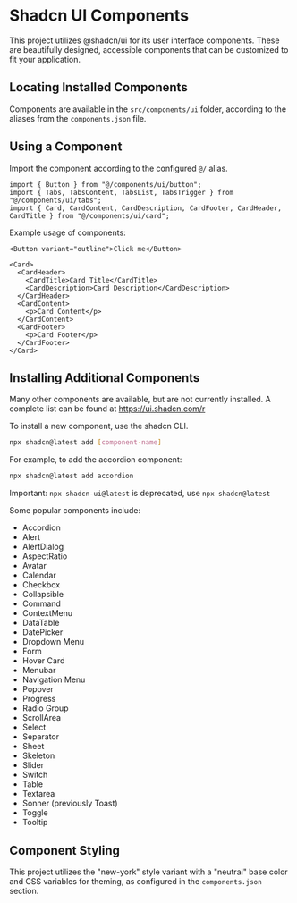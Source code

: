 # Shadcn UI Components

This project utilizes @shadcn/ui for its user interface components. These are beautifully designed, accessible components that can be customized to fit your application.

## Locating Installed Components

Components are available in the `src/components/ui` folder, according to the aliases from the `components.json` file.

## Using a Component

Import the component according to the configured `@/` alias.

```tsx
import { Button } from "@/components/ui/button";
import { Tabs, TabsContent, TabsList, TabsTrigger } from "@/components/ui/tabs";
import { Card, CardContent, CardDescription, CardFooter, CardHeader, CardTitle } from "@/components/ui/card";
```

Example usage of components:

```tsx
<Button variant="outline">Click me</Button>

<Card>
  <CardHeader>
    <CardTitle>Card Title</CardTitle>
    <CardDescription>Card Description</CardDescription>
  </CardHeader>
  <CardContent>
    <p>Card Content</p>
  </CardContent>
  <CardFooter>
    <p>Card Footer</p>
  </CardFooter>
</Card>
```

## Installing Additional Components

Many other components are available, but are not currently installed. A complete list can be found at <https://ui.shadcn.com/r>

To install a new component, use the shadcn CLI.

```bash
npx shadcn@latest add [component-name]
```

For example, to add the accordion component:

```bash
npx shadcn@latest add accordion
```

Important: `npx shadcn-ui@latest` is deprecated, use `npx shadcn@latest`

Some popular components include:

- Accordion
- Alert
- AlertDialog
- AspectRatio
- Avatar
- Calendar
- Checkbox
- Collapsible
- Command
- ContextMenu
- DataTable
- DatePicker
- Dropdown Menu
- Form
- Hover Card
- Menubar
- Navigation Menu
- Popover
- Progress
- Radio Group
- ScrollArea
- Select
- Separator
- Sheet
- Skeleton
- Slider
- Switch
- Table
- Textarea
- Sonner (previously Toast)
- Toggle
- Tooltip

## Component Styling

This project utilizes the "new-york" style variant with a "neutral" base color and CSS variables for theming, as configured in the `components.json` section.
